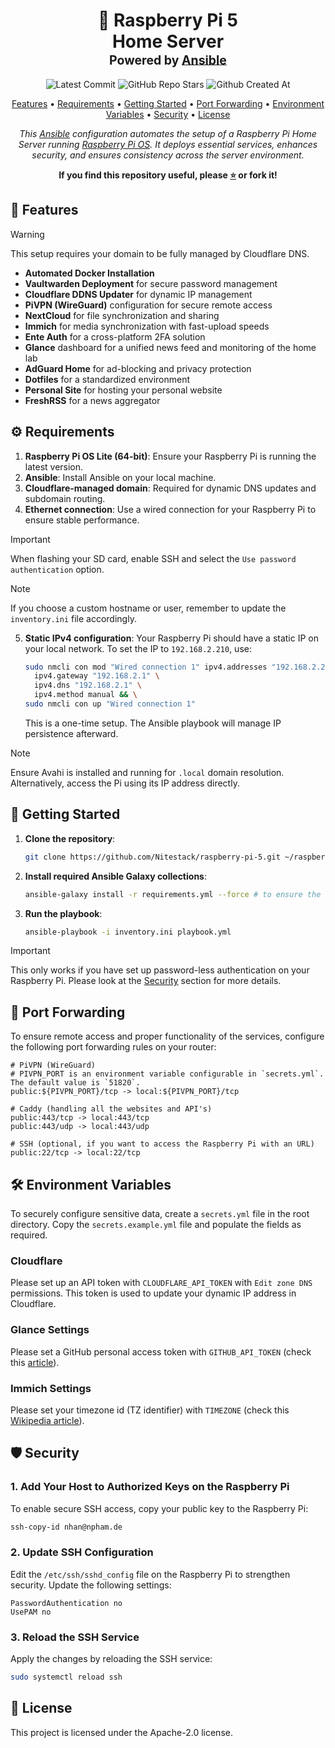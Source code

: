 <div align="center">
<h1>
  🍓 Raspberry Pi 5
  <br/>
  Home Server
  <br/>
  <sup>
    <sub>Powered by <a href="https://www.ansible.com/" target="_blank">Ansible</a></sub>
  </sup>
</h1>

![Latest Commit](https://img.shields.io/github/last-commit/Nitestack/raspberry-pi-5?style=for-the-badge)
![GitHub Repo Stars](https://img.shields.io/github/stars/Nitestack/raspberry-pi-5?style=for-the-badge)
![Github Created At](https://img.shields.io/github/created-at/Nitestack/raspberry-pi-5?style=for-the-badge)

[Features](#-features) • [Requirements](#️-requirements) • [Getting Started](#-getting-started) • [Port Forwarding](#-port-forwarding) • [Environment Variables](#-environment-variables) • [Security](#-security) • [License](#-license)

_This [Ansible](https://www.ansible.com) configuration automates the setup of a Raspberry Pi Home Server running [Raspberry Pi OS](https://www.raspberrypi.com/software). It deploys essential services, enhances security, and ensures consistency across the server environment._

<p>
  <strong>If you find this repository useful, please <a href="#" title="star">⭐️</a> or fork it!</strong>
</p>
</div>

## 🚀 Features

> [!Warning]
> This setup requires your domain to be fully managed by Cloudflare DNS.

- **Automated Docker Installation**
- **Vaultwarden Deployment** for secure password management
- **Cloudflare DDNS Updater** for dynamic IP management
- **PiVPN (WireGuard)** configuration for secure remote access
- **NextCloud** for file synchronization and sharing
- **Immich** for media synchronization with fast-upload speeds
- **Ente Auth** for a cross-platform 2FA solution
- **Glance** dashboard for a unified news feed and monitoring of the home lab
- **AdGuard Home** for ad-blocking and privacy protection
- **Dotfiles** for a standardized environment
- **Personal Site** for hosting your personal website
- **FreshRSS** for a news aggregator

## ⚙️ Requirements

1. **Raspberry Pi OS Lite (64-bit)**: Ensure your Raspberry Pi is running the latest version.
2. **Ansible**: Install Ansible on your local machine.
3. **Cloudflare-managed domain**: Required for dynamic DNS updates and subdomain routing.
4. **Ethernet connection**: Use a wired connection for your Raspberry Pi to ensure stable performance.

> [!Important]
> When flashing your SD card, enable SSH and select the `Use password authentication` option.

> [!Note]
> If you choose a custom hostname or user, remember to update the `inventory.ini` file accordingly.

5. **Static IPv4 configuration**: Your Raspberry Pi should have a static IP on your local network. To set the IP to `192.168.2.210`, use:

   ```sh
   sudo nmcli con mod "Wired connection 1" ipv4.addresses "192.168.2.210/24" \
     ipv4.gateway "192.168.2.1" \
     ipv4.dns "192.168.2.1" \
     ipv4.method manual && \
   sudo nmcli con up "Wired connection 1"
   ```

   This is a one-time setup. The Ansible playbook will manage IP persistence afterward.

> [!Note]
> Ensure Avahi is installed and running for `.local` domain resolution. Alternatively, access the Pi using its IP address directly.

## 🏁 Getting Started

1. **Clone the repository**:

   ```sh
   git clone https://github.com/Nitestack/raspberry-pi-5.git ~/raspberry-pi-5
   ```

2. **Install required Ansible Galaxy collections**:

   ```sh
   ansible-galaxy install -r requirements.yml --force # to ensure the latest versions
   ```

3. **Run the playbook**:

   ```sh
   ansible-playbook -i inventory.ini playbook.yml
   ```

> [!IMPORTANT]
> This only works if you have set up password-less authentication on your Raspberry Pi. Please look at the [Security](#-security) section for more details.

## 🔌 Port Forwarding

To ensure remote access and proper functionality of the services, configure the following port forwarding rules on your router:

```plaintext
# PiVPN (WireGuard)
# PIVPN_PORT is an environment variable configurable in `secrets.yml`. The default value is `51820`.
public:${PIVPN_PORT}/tcp -> local:${PIVPN_PORT}/tcp

# Caddy (handling all the websites and API's)
public:443/tcp -> local:443/tcp
public:443/udp -> local:443/udp

# SSH (optional, if you want to access the Raspberry Pi with an URL)
public:22/tcp -> local:22/tcp
```

## 🛠️ Environment Variables

To securely configure sensitive data, create a `secrets.yml` file in the root directory. Copy the `secrets.example.yml` file and populate the fields as required.

### Cloudflare

Please set up an API token with `CLOUDFLARE_API_TOKEN` with `Edit zone DNS` permissions. This token is used to update your dynamic IP address in Cloudflare.

### Glance Settings

Please set a GitHub personal access token with `GITHUB_API_TOKEN` (check this [article](https://docs.github.com/authentication/keeping-your-account-and-data-secure/managing-your-personal-access-tokens)).

### Immich Settings

Please set your timezone id (TZ identifier) with `TIMEZONE` (check this [Wikipedia article](https://en.wikipedia.org/wiki/List_of_tz_database_time_zones#List)).

## 🛡️ Security

### 1. Add Your Host to Authorized Keys on the Raspberry Pi

To enable secure SSH access, copy your public key to the Raspberry Pi:

```sh
ssh-copy-id nhan@npham.de
```

### 2. Update SSH Configuration

Edit the `/etc/ssh/sshd_config` file on the Raspberry Pi to strengthen security. Update the following settings:

```plaintext
PasswordAuthentication no
UsePAM no
```

### 3. Reload the SSH Service

Apply the changes by reloading the SSH service:

```sh
sudo systemctl reload ssh
```

## 📝 License

This project is licensed under the Apache-2.0 license.
